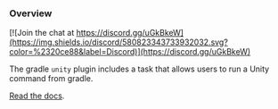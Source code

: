 ### Overview

[![Join the chat at https://discord.gg/uGkBkeW](https://img.shields.io/discord/580823343733932032.svg?color=%2320ce88&label=Discord)](https://discord.gg/uGkBkeW)

The gradle `unity` plugin includes a task that allows users to run a Unity command from gradle.

[Read the docs](http://docs.enklu.com/commons-gradle/index.html#unity).
